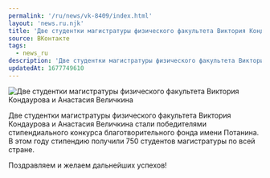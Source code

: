 ```yaml
---
permalink: '/ru/news/vk-8409/index.html'
layout: 'news.ru.njk'
title: 'Две студентки магистратуры физического факультета Виктория Кондаурова и Анастасия Величкина'
source: ВКонтакте
tags:
  - news_ru
description: 'Две студентки магистратуры физического факультета Виктория Кондаурова и Анастасия Величкина'
updatedAt: 1677749610
---
```

![Две студентки магистратуры физического факультета Виктория Кондаурова и Анастасия Величкина](https://sun9-71.userapi.com/impg/NlcLzLXAVkIfSgILHt57-elrikzTJWECWPcB8A/iOgk5ZaROUw.jpg?size=510x771&quality=95&sign=affc73963cb35399b99b470460a6a089&c_uniq_tag=51eao79rsd3SeZ9fjLMINYrx-fmNDLi6DjVYgEFJCsM&type=album)

Две студентки магистратуры физического факультета Виктория Кондаурова и Анастасия Величкина стали победителями стипендиального конкурса благотворительного фонда имени Потанина. В этом году стипендию получили 750 студентов магистратуры по всей стране.

Поздравляем и желаем дальнейших успехов!
